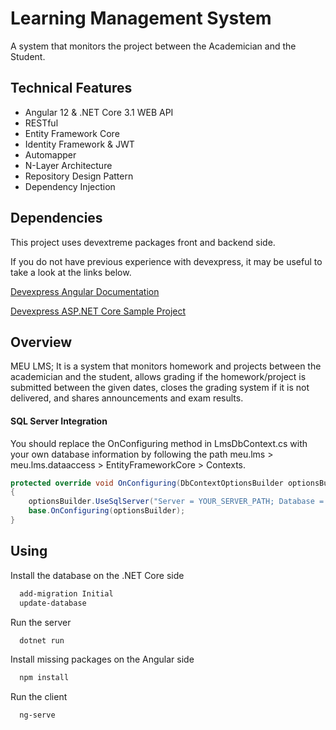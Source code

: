 
# Learning Management System

A system that monitors the project between the Academician and the Student.

## Technical Features

- Angular 12 & .NET Core 3.1 WEB API
- RESTful
- Entity Framework Core
- Identity Framework & JWT
- Automapper
- N-Layer Architecture
- Repository Design Pattern
- Dependency Injection


  
## Dependencies

This project uses devextreme packages front and backend side.

  If you do not have previous experience with devexpress, it may be useful to take a look at the links below.

  [Devexpress Angular Documentation](https://js.devexpress.com/Documentation/Guide/Angular_Components/Getting_Started/Add_DevExtreme_to_an_Angular_CLI_Application/)
  
  [Devexpress ASP.NET Core Sample Project](https://github.com/DevExpress/DevExtreme.AspNet.Data/tree/master/net/Sample)


## Overview

MEU LMS; It is a system that monitors homework and projects between the academician and the student, allows grading if the homework/project is submitted between the given dates, closes the grading system if it is not delivered, and shares announcements and exam results.


#### SQL Server Integration

You should replace the OnConfiguring method in LmsDbContext.cs with your own database information by following the path meu.lms > meu.lms.dataaccess > EntityFrameworkCore > Contexts.

```c#
protected override void OnConfiguring(DbContextOptionsBuilder optionsBuilder)
{
    optionsBuilder.UseSqlServer("Server = YOUR_SERVER_PATH; Database = SPECIFIED_DB_NAME; User Id = USER_ID; Password = USER_PASS;");
    base.OnConfiguring(optionsBuilder);
}
```

  
## Using

Install the database on the .NET Core side

```bash
  add-migration Initial
  update-database
```

Run the server

```bash
  dotnet run
```

Install missing packages on the Angular side

```bash
  npm install
```

Run the client

```bash
  ng-serve
```

  